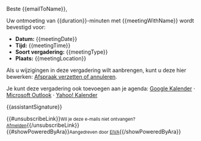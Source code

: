 Beste {{emailToName}},

Uw ontmoeting van {{duration}}-minuten met {{meetingWithName}} wordt bevestigd voor:

- **Datum:** {{meetingDate}}
- **Tijd:** {{meetingTime}}
- **Soort vergadering:** {{meetingType}}
- **Plaats:** {{meetingLocation}}

Als u wijzigingen in deze vergadering wilt aanbrengen, kunt u deze hier bewerken: [Afspraak verzetten of annuleren]({{editLink}}).

Je kunt deze vergadering ook toevoegen aan je agenda: [Google Kalender]({{googleLink}}) · [Microsoft Outlook]({{outlookLink}}) · [Yahoo! Kalender]({{yahooLink}})

{{assistantSignature}}

{{#unsubscribeLink}}<small>Wil je deze e-mails niet ontvangen? <a href="{{unsubscribeUrl}}">Afmelden</a></small>{{/unsubscribeLink}}  
{{#showPoweredByAra}}<small>Aangedreven door <a href="{{frontendUrl}}">EIVA</a></small>{{/showPoweredByAra}}
